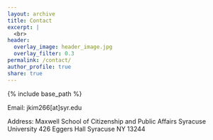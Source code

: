 ```yaml
---
layout: archive
title: Contact
excerpt: |
  <br>
header:
  overlay_image: header_image.jpg
  overlay_filter: 0.3
permalink: /contact/
author_profile: true
share: true
---
```

{% include base_path %}

<!--- below converts page to collection --->
<!---
{% for post in site.publications reversed %}
  {% include archive-single.html %}
{% endfor %}
--->


Email: jkim266[at]syr.edu

Address:
Maxwell School of Citizenship and Public Affairs
Syracuse University
426 Eggers Hall
Syracuse NY 13244


<!-- * <b>Alcantara, R.</b>, Edwards, WB., Millet, G., Grabowski, A. [Predicting continuous ground reaction forces from accelerometers during uphill and downhill running: A Recurrent neural network solution.](https://doi.org/10.7717/peerj.12752) PeerJ (2022). -->






